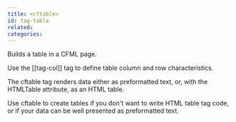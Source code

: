 ```yaml
---
title: <cftable>
id: tag-table
related:
categories:
---
```


Builds a table in a CFML page.

Use the [[tag-col]] tag to define table column and row characteristics.

The cftable tag renders data either as preformatted text, or, with the HTMLTable attribute, as an HTML table.

Use cftable to create tables if you don't want to write HTML table tag code, or if your data can be well presented as preformatted text.
